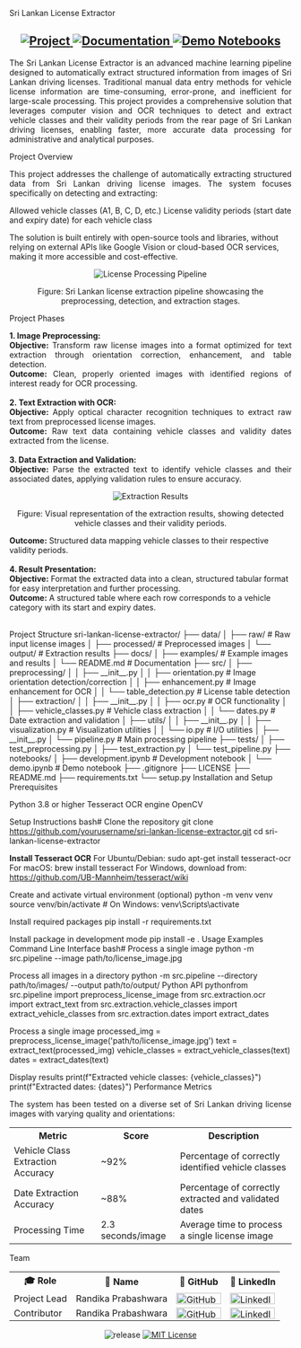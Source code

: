 Sri Lankan License Extractor
<div align="center">
    <h2>
        <a href="https://github.com/yourusername/sri-lankan-license-extractor">
            <img src="https://img.shields.io/badge/Project-GitHub-coral" alt="Project">
        </a>
        <a href="https://github.com/yourusername/sri-lankan-license-extractor/tree/main/docs">
            <img src="https://img.shields.io/badge/Documentation-Read%20Now-steelblue" alt="Documentation">
        </a>
        <a href="https://github.com/yourusername/sri-lankan-license-extractor/tree/main/notebooks">
            <img src="https://img.shields.io/badge/Notebooks-Demo-teal" alt="Demo Notebooks">
        </a>
    </h2>
</div>
<p align="justify">
The Sri Lankan License Extractor is an advanced machine learning pipeline designed to automatically extract structured information from images of Sri Lankan driving licenses. Traditional manual data entry methods for vehicle license information are time-consuming, error-prone, and inefficient for large-scale processing. This project provides a comprehensive solution that leverages computer vision and OCR techniques to detect and extract vehicle classes and their validity periods from the rear page of Sri Lankan driving licenses, enabling faster, more accurate data processing for administrative and analytical purposes.
</p>
Project Overview
<p align="justify">
This project addresses the challenge of automatically extracting structured data from Sri Lankan driving license images. The system focuses specifically on detecting and extracting:

Allowed vehicle classes (A1, B, C, D, etc.)
License validity periods (start date and expiry date) for each vehicle class

The solution is built entirely with open-source tools and libraries, without relying on external APIs like Google Vision or cloud-based OCR services, making it more accessible and cost-effective.
</p>
<div align="center">
    <img src="https://github.com/yourusername/sri-lankan-license-extractor/raw/main/docs/examples/license_processing_pipeline.png" alt="License Processing Pipeline">
    <p>Figure: Sri Lankan license extraction pipeline showcasing the preprocessing, detection, and extraction stages.</p>
</div>
Project Phases
<p align="justify">
<b>1. Image Preprocessing:</b><br>
<b>Objective:</b> Transform raw license images into a format optimized for text extraction through orientation correction, enhancement, and table detection.<br>
<b>Outcome:</b> Clean, properly oriented images with identified regions of interest ready for OCR processing.<br><br>
<b>2. Text Extraction with OCR:</b><br>
<b>Objective:</b> Apply optical character recognition techniques to extract raw text from preprocessed license images.<br>
<b>Outcome:</b> Raw text data containing vehicle classes and validity dates extracted from the license.<br><br>
<b>3. Data Extraction and Validation:</b><br>
<b>Objective:</b> Parse the extracted text to identify vehicle classes and their associated dates, applying validation rules to ensure accuracy.<br>
<div align="center">
    <img src="https://github.com/yourusername/sri-lankan-license-extractor/raw/main/docs/examples/extraction_results.png" alt="Extraction Results">
    <p>Figure: Visual representation of the extraction results, showing detected vehicle classes and their validity periods.</p>
</div>
<b>Outcome:</b> Structured data mapping vehicle classes to their respective validity periods.<br><br>
<b>4. Result Presentation:</b><br>
<b>Objective:</b> Format the extracted data into a clean, structured tabular format for easy interpretation and further processing.<br>
<b>Outcome:</b> A structured table where each row corresponds to a vehicle category with its start and expiry dates.<br><br>
</p>
Project Structure
sri-lankan-license-extractor/
├── data/
│   ├── raw/                      # Raw input license images
│   ├── processed/                # Preprocessed images
│   └── output/                   # Extraction results
├── docs/
│   ├── examples/                 # Example images and results
│   └── README.md                 # Documentation
├── src/
│   ├── preprocessing/
│   │   ├── __init__.py
│   │   ├── orientation.py        # Image orientation detection/correction
│   │   ├── enhancement.py        # Image enhancement for OCR
│   │   └── table_detection.py    # License table detection
│   ├── extraction/
│   │   ├── __init__.py
│   │   ├── ocr.py                # OCR functionality
│   │   ├── vehicle_classes.py    # Vehicle class extraction
│   │   └── dates.py              # Date extraction and validation
│   ├── utils/
│   │   ├── __init__.py
│   │   ├── visualization.py      # Visualization utilities
│   │   └── io.py                 # I/O utilities
│   ├── __init__.py
│   └── pipeline.py               # Main processing pipeline
├── tests/
│   ├── test_preprocessing.py
│   ├── test_extraction.py
│   └── test_pipeline.py
├── notebooks/
│   ├── development.ipynb         # Development notebook
│   └── demo.ipynb                # Demo notebook
├── .gitignore
├── LICENSE
├── README.md
├── requirements.txt
└── setup.py
Installation and Setup
Prerequisites

Python 3.8 or higher
Tesseract OCR engine
OpenCV

Setup Instructions
bash# Clone the repository
git clone https://github.com/yourusername/sri-lankan-license-extractor.git
cd sri-lankan-license-extractor

<b>Install Tesseract OCR</b>
For Ubuntu/Debian:
sudo apt-get install tesseract-ocr
For macOS:
brew install tesseract
For Windows, download from: https://github.com/UB-Mannheim/tesseract/wiki

Create and activate virtual environment (optional)
python -m venv venv
source venv/bin/activate  # On Windows: venv\Scripts\activate

Install required packages
pip install -r requirements.txt

Install package in development mode
pip install -e .
Usage Examples
Command Line Interface
bash# Process a single image
python -m src.pipeline --image path/to/license_image.jpg

Process all images in a directory
python -m src.pipeline --directory path/to/images/ --output path/to/output/
Python API
pythonfrom src.pipeline import preprocess_license_image
from src.extraction.ocr import extract_text
from src.extraction.vehicle_classes import extract_vehicle_classes
from src.extraction.dates import extract_dates

Process a single image
processed_img = preprocess_license_image('path/to/license_image.jpg')
text = extract_text(processed_img)
vehicle_classes = extract_vehicle_classes(text)
dates = extract_dates(text)

Display results
print(f"Extracted vehicle classes: {vehicle_classes}")
print(f"Extracted dates: {dates}")
Performance Metrics
<p align="justify">
The system has been tested on a diverse set of Sri Lankan driving license images with varying quality and orientations:
</p>
<table>
    <tr>
        <th>Metric</th>
        <th>Score</th>
        <th>Description</th>
    </tr>
    <tr>
        <td>Vehicle Class Extraction Accuracy</td>
        <td>~92%</td>
        <td>Percentage of correctly identified vehicle classes</td>
    </tr>
    <tr>
        <td>Date Extraction Accuracy</td>
        <td>~88%</td>
        <td>Percentage of correctly extracted and validated dates</td>
    </tr>
    <tr>
        <td>Processing Time</td>
        <td>2.3 seconds/image</td>
        <td>Average time to process a single license image</td>
    </tr>
</table>
Team
<table>
    <tr>
        <th>🎓 Role</th>
        <th>👲 Name</th>
        <th>🔗 GitHub</th>
        <th>🔗 LinkedIn</th>
    </tr>
    <tr>
        <td>Project Lead</td>
        <td>Randika Prabashwara</td>
        <td><a href="https://github.com/randikapra"><img src="https://img.shields.io/badge/GitHub-181717?style=for-the-badge&logo=github&logoColor=white" alt="GitHub" width="80" height="20"/></a></td>
        <td><a href="https://www.linkedin.com/in/randika-prabashwara-739bba237/"><img src="https://img.shields.io/badge/LinkedIn-0A66C2?style=for-the-badge&logo=linkedin&logoColor=white" alt="LinkedIn" width="80" height="20"/></a></td>
    </tr>
        <td>Contributor</td>
        <td>Randika Prabashwara</td>
        <td><a href="https://github.com/randikapra"><img src="https://img.shields.io/badge/GitHub-181717?style=for-the-badge&logo=github&logoColor=white" alt="GitHub" width="80" height="20"/></a></td>
        <td><a href="https://www.linkedin.com/in/randika-prabashwara-739bba237/"><img src="https://img.shields.io/badge/LinkedIn-0A66C2?style=for-the-badge&logo=linkedin&logoColor=white" alt="LinkedIn" width="80" height="20"/></a></td>
    </tr>
    <tr>

</table>
<p align="center">
    <img src="https://img.shields.io/badge/release-v1.0.0-blue" alt="release"/>
    <a href="https://github.com/yourusername/sri-lankan-license-extractor/blob/master/LICENSE"><img src="https://img.shields.io/badge/License-MIT-blue" alt="MIT License"/></a>
</p>

